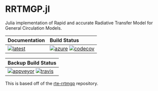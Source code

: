 # RRTMGP.jl

Julia implementation of Rapid and accurate Radiative Transfer Model for General Circulation Models.

| **Documentation**                             | **Build Status**                                                        |
|:--------------------------------------------- |:------------------------------------------------------------------------|
| [![latest][docs-latest-img]][docs-latest-url] | [![azure][azure-img]][azure-url] [![codecov][codecov-img]][codecov-url] |

[docs-latest-img]: https://img.shields.io/badge/docs-latest-blue.svg
[docs-latest-url]: https://climate-machine.github.io/RRTMGP.jl/latest/

[azure-img]: https://dev.azure.com/climate-machine/RRTMGP.jl/_apis/build/status/climate-machine.RRTMGP.jl?branchName=master
[azure-url]: https://dev.azure.com/climate-machine/RRTMGP.jl/_build/latest?definitionId=1&branchName=master

[codecov-img]: https://codecov.io/gh/climate-machine/RRTMGP.jl/branch/master/graph/badge.svg
[codecov-url]: https://codecov.io/gh/climate-machine/RRTMGP.jl


| **Backup Build Status**                                                       |
|:------------------------------------------------------------------------------|
| [![appveyor][appveyor-img]][appveyor-url] [![travis][travis-img]][travis-url] |

[travis-img]: https://travis-ci.org/climate-machine/RRTMGP.jl.svg?branch=master
[travis-url]: https://travis-ci.org/climate-machine/RRTMGP.jl

[appveyor-img]: https://ci.appveyor.com/api/projects/status/c6eykd0w94pmyjt8/branch/master?svg=true
[appveyor-url]: https://ci.appveyor.com/project/climate-machine/RRTMGP.jl/branch/master

This is based off of the [rte-rrtmgp](https://github.com/RobertPincus/rte-rrtmgp) repository.
